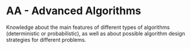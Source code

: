 # AA - Advanced Algorithms
Knowledge about the main features of different types of algorithms (deterministic or probabilistic), as well as about possible algorithm design strategies for different problems.
